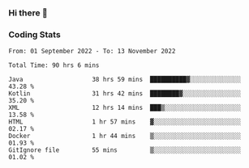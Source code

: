 ### Hi there 👋

<!--
**Girrafeec/girrafeec** is a ✨ _special_ ✨ repository because its `README.md` (this file) appears on your GitHub profile.

Here are some ideas to get you started:

- 🔭 I’m currently working on ...
- 🌱 I’m currently learning ...
- 👯 I’m looking to collaborate on ...
- 🤔 I’m looking for help with ...
- 💬 Ask me about ...
- 📫 How to reach me: ...
- 😄 Pronouns: ...
- ⚡ Fun fact: ...
-->

### Coding Stats
<!--START_SECTION:waka-->

```text
From: 01 September 2022 - To: 13 November 2022

Total Time: 90 hrs 6 mins

Java                   38 hrs 59 mins  ██████████▓░░░░░░░░░░░░░░   43.28 %
Kotlin                 31 hrs 42 mins  ████████▓░░░░░░░░░░░░░░░░   35.20 %
XML                    12 hrs 14 mins  ███▒░░░░░░░░░░░░░░░░░░░░░   13.58 %
HTML                   1 hr 57 mins    ▓░░░░░░░░░░░░░░░░░░░░░░░░   02.17 %
Docker                 1 hr 44 mins    ▒░░░░░░░░░░░░░░░░░░░░░░░░   01.93 %
GitIgnore file         55 mins         ▒░░░░░░░░░░░░░░░░░░░░░░░░   01.02 %
```

<!--END_SECTION:waka-->
